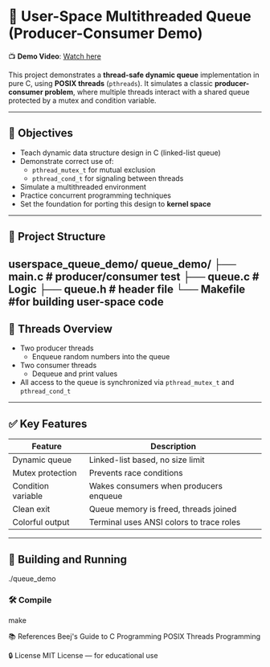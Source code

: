 # 🧵 User-Space Multithreaded Queue (Producer-Consumer Demo)

📺 **Demo Video**: [Watch here](https://youtu.be/v21JQaozgII)

This project demonstrates a **thread-safe dynamic queue** implementation in pure C, using **POSIX threads** (`pthreads`). It simulates a classic **producer-consumer problem**, where multiple threads interact with a shared queue protected by a mutex and condition variable.

---

## 🎯 Objectives

- Teach dynamic data structure design in C (linked-list queue)
- Demonstrate correct use of:
  - `pthread_mutex_t` for mutual exclusion
  - `pthread_cond_t` for signaling between threads
- Simulate a multithreaded environment
- Practice concurrent programming techniques
- Set the foundation for porting this design to **kernel space**

---
## 🧩 Project Structure
userspace_queue_demo/
queue_demo/
├── main.c         # producer/consumer test 
├── queue.c        # Logic 
├── queue.h        # header file
└── Makefile       #for building user-space code 
---

## 🧵 Threads Overview

- Two producer threads
  - Enqueue random numbers into the queue
- Two consumer threads
  - Dequeue and print values
- All access to the queue is synchronized via `pthread_mutex_t` and `pthread_cond_t`

---

## ✅ Key Features

| Feature           | Description                              |
|------------------|------------------------------------------|
| Dynamic queue     | Linked-list based, no size limit         |
| Mutex protection  | Prevents race conditions                 |
| Condition variable| Wakes consumers when producers enqueue   |
| Clean exit        | Queue memory is freed, threads joined    |
| Colorful output   | Terminal uses ANSI colors to trace roles |

---

## 🚀 Building and Running
 
 ./queue_demo

### 🛠 Compile
  make



📚 References
  Beej's Guide to C Programming
  POSIX Threads Programming

  🔒 License
MIT License — for educational use
